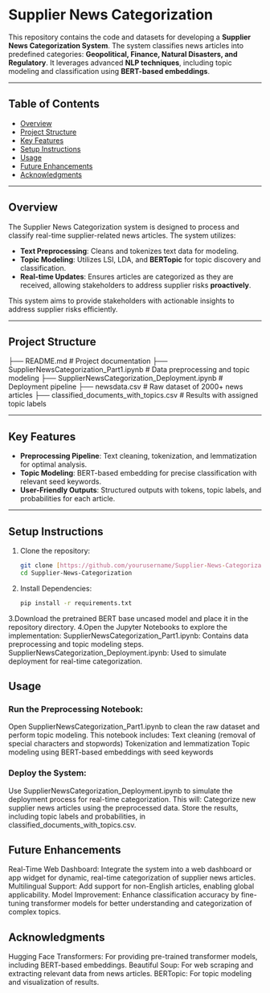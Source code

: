 # Supplier News Categorization

This repository contains the code and datasets for developing a **Supplier News Categorization System**. The system classifies news articles into predefined categories: **Geopolitical, Finance, Natural Disasters, and Regulatory**. It leverages advanced **NLP techniques**, including topic modeling and classification using **BERT-based embeddings**.

---

## Table of Contents
- [Overview](#overview)
- [Project Structure](#project-structure)
- [Key Features](#key-features)
- [Setup Instructions](#setup-instructions)
- [Usage](#usage)
- [Future Enhancements](#future-enhancements)
- [Acknowledgments](#acknowledgments)

---

## Overview

The Supplier News Categorization system is designed to process and classify real-time supplier-related news articles. The system utilizes:

- **Text Preprocessing**: Cleans and tokenizes text data for modeling.
- **Topic Modeling**: Utilizes LSI, LDA, and **BERTopic** for topic discovery and classification.
- **Real-time Updates**: Ensures articles are categorized as they are received, allowing stakeholders to address supplier risks **proactively**. 

This system aims to provide stakeholders with actionable insights to address supplier risks efficiently.

---

## Project Structure

├── README.md # Project documentation
├── SupplierNewsCategorization_Part1.ipynb # Data preprocessing and topic modeling
├── SupplierNewsCategorization_Deployment.ipynb # Deployment pipeline
├── newsdata.csv # Raw dataset of 2000+ news articles
├── classified_documents_with_topics.csv # Results with assigned topic labels

---

## Key Features

- **Preprocessing Pipeline**: Text cleaning, tokenization, and lemmatization for optimal analysis.
- **Topic Modeling**: BERT-based embedding for precise classification with relevant seed keywords.
- **User-Friendly Outputs**: Structured outputs with tokens, topic labels, and probabilities for each article.

---

## Setup Instructions

1. Clone the repository:
   ```bash
   git clone [https://github.com/yourusername/Supplier-News-Categorization.git](https://github.com/yourusername/Supplier-News-Categorization.git)
   cd Supplier-News-Categorization
2. Install Dependencies:
   ```bash
   pip install -r requirements.txt
3.Download the pretrained BERT base uncased model and place it in the repository directory.
4.Open the Jupyter Notebooks to explore the implementation:
   SupplierNewsCategorization_Part1.ipynb: Contains data preprocessing and topic modeling steps.
   SupplierNewsCategorization_Deployment.ipynb: Used to simulate deployment for real-time categorization.


## Usage
### Run the Preprocessing Notebook:
Open SupplierNewsCategorization_Part1.ipynb to clean the raw dataset and perform topic modeling. This notebook includes:
Text cleaning (removal of special characters and stopwords)
Tokenization and lemmatization
Topic modeling using BERT-based embeddings with seed keywords

### Deploy the System:
Use SupplierNewsCategorization_Deployment.ipynb to simulate the deployment process for real-time categorization. This will:
Categorize new supplier news articles using the preprocessed data.
Store the results, including topic labels and probabilities, in classified_documents_with_topics.csv.

## Future Enhancements
Real-Time Web Dashboard: Integrate the system into a web dashboard or app widget for dynamic, real-time categorization of supplier news articles.
Multilingual Support: Add support for non-English articles, enabling global applicability.
Model Improvement: Enhance classification accuracy by fine-tuning transformer models for better understanding and categorization of complex topics.

## Acknowledgments
Hugging Face Transformers: For providing pre-trained transformer models, including BERT-based embeddings.
Beautiful Soup: For web scraping and extracting relevant data from news articles.
BERTopic: For topic modeling and visualization of results.
